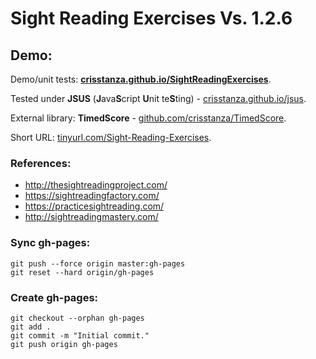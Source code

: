 # Sight Reading Exercises Vs. 1.2.6

## Demo:

Demo/unit tests: <a href="http://crisstanza.github.io/SightReadingExercises/" target="_blank"><b>crisstanza.github.io/SightReadingExercises</b></a>.

Tested under <b>JSUS</b> (<b>J</b>ava<b>S</b>cript <b>U</b>nit te<b>S</b>ting) - <a href="http://crisstanza.github.io/jsus/" target="_blank">crisstanza.github.io/jsus</a>.

External library: <b>TimedScore</b> - <a href="http://github.com/crisstanza/TimedScore/" target="_blank">github.com/crisstanza/TimedScore</a>.

Short URL: <a href="http://tinyurl.com/Sight-Reading-Exercises" target="_blank">tinyurl.com/Sight-Reading-Exercises</a>.

### References:

* http://thesightreadingproject.com/
* https://sightreadingfactory.com/
* https://practicesightreading.com/
* http://sightreadingmastery.com/



### Sync gh-pages:

```
git push --force origin master:gh-pages
git reset --hard origin/gh-pages
```


### Create gh-pages:

```
git checkout --orphan gh-pages
git add .
git commit -m "Initial commit."
git push origin gh-pages
```
